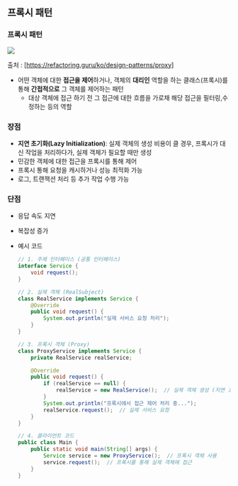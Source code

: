 ## 프록시 패턴

### 프록시 패턴

![](https://velog.velcdn.com/images/hso07202/post/feecc8e9-0386-43ab-a089-ae3d6d87eaad/image.png)


출처 : [https://refactoring.guru/ko/design-patterns/proxy]

- 어떤 객체에 대한 **접근을 제어**하거나, 객체의 **대리인** 역할을 하는 클래스(프록시)를 통해 **간접적으로** 그 객체를 제어하는 패턴
    - 대상 객체에 접근 하기 전 그 접근에 대한 흐름을 가로채 해당 접근을 필터링,수정하는 등의 역할

### 장점

- **지연 초기화(Lazy Initialization)**: 실제 객체의 생성 비용이 클 경우, 프록시가 대신 작업을 처리하다가, 실제 객체가 필요할 때만 생성
- 민감한 객체에 대한 접근을 프록시를 통해 제어
- 프록시 통해 요청을 캐시하거나 성능 최적화 가능
- 로그, 트랜잭션 처리 등 추가 작업 수행 가능

### 단점

- 응답 속도 지연
- 복잡성 증가

- 예시 코드
    
    ```java
    // 1. 주제 인터페이스 (공통 인터페이스)
    interface Service {
        void request();
    }
    
    // 2. 실제 객체 (RealSubject)
    class RealService implements Service {
        @Override
        public void request() {
            System.out.println("실제 서비스 요청 처리");
        }
    }
    
    // 3. 프록시 객체 (Proxy)
    class ProxyService implements Service {
        private RealService realService;
    
        @Override
        public void request() {
            if (realService == null) {
                realService = new RealService();  // 실제 객체 생성 (지연 초기화)
            }
            System.out.println("프록시에서 접근 제어 처리 중...");
            realService.request();  // 실제 서비스 요청
        }
    }
    
    // 4. 클라이언트 코드
    public class Main {
        public static void main(String[] args) {
            Service service = new ProxyService();  // 프록시 객체 사용
            service.request();  // 프록시를 통해 실제 객체에 접근
        }
    }
    
    ```
    
